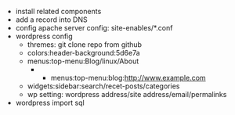 * install related components
* add a record into DNS
* config apache server config: site-enables/*.conf
* wordpress config
	- thremes: git clone repo from github
	- colors:header-background:5d6e7a
	- menus:top-menu:Blog/linux/About
		+ - menus:top-menu:blog:http://www.example.com
	- widgets:sidebar:search/recet-posts/categories
	- wp setting: wordpress address/site address/email/permalinks
* wordpress import sql
